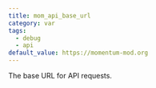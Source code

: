 ```yaml
---
title: mom_api_base_url
category: var
tags:
  - debug
  - api
default_value: https://momentum-mod.org
---
```


The base URL for API requests. 